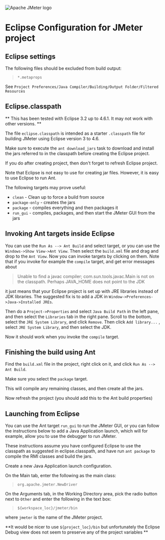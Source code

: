 ![Apache JMeter logo](https://jmeter.apache.org/images/logo.svg)
# Eclipse Configuration for JMeter project

## Eclipse settings

The following files should be excluded from build output:

> `*.metaprops`
 
See `Project Preferences/Java Compiler/Building/Output Folder/Filtered Resources`


## Eclipse.classpath

** This has been tested with Eclipse 3.2 up to 4.6.1. It may not work with other versions. **

The file `eclipse.classpath` is intended as a starter `.classpath` file 
for building JMeter using Eclipse version 3 to 4.6.  

Make sure to execute the `ant download_jars` task to download and install the jars referred
to in the classpath before creating the Eclipse project. 

If you do after creating project, then don't forget to refresh Eclipse project. 

Note that Eclipse is not easy to use for creating jar files.
However, it is easy to use Eclipse to run Ant.

The following targets may prove useful:

  - `clean` - Clean up to force a build from source
  - `package-only` - creates the jars
  - `package` - compiles everything and then packages it
  - `run_gui` - compiles, packages, and then start the JMeter GUI from the jars

## Invoking Ant targets inside Eclipse

You can use the `Run As --> Ant Build` and select target, or you can use
the `Windows->Show View->Ant View`. Then select the `build.xml` file and
drag and drop to the `Ant View`.
Now you can invoke targets by clicking on them.
Note that if you invoke for example the `compile` target, and get error
messages about 


> Unable to find a javac compiler;
  com.sun.tools.javac.Main is not on the classpath.
  Perhaps JAVA_HOME does not point to the JDK


it just means that your Eclipse project is set up with JRE libraries instead of JDK libraries.
The suggested fix is to add a JDK in `Window->Preferences->Java->Installed JREs`.

Then do a `Project->Properties` and select `Java Build Path` in the left pane, and then
select the `Libraries` tab in the right pane. Scroll to the bottom, select the `JRE System Library`,
and click `Remove`. Then click `Add library...` , select `JRE System Library`, and then select
the JDK. 

Now it should work when you invoke the `compile` target.


## Finishing the build using Ant

Find the `build.xml` file in the project, 
right click on it, and click `Run As --> Ant Build`.

Make sure you select the `package` target.

This will compile any remaining classes,
and then create all the jars.

Now refresh the project (you should add this to the Ant build properties)

## Launching from Eclipse

You can use the Ant target `run_gui` to run the JMeter GUI, or you can follow the instructions
below to add a Java Application launch, which will for example, allow you to use the debugger to
run JMeter.

These instructions assume you have configured Eclipse to use the classpath
as suggested in eclipse.classpath, and have run `ant package` to compile
the RMI classes and build the jars.

Create a new Java Application launch configuration.

On the Main tab, enter the following as the main class:

> `org.apache.jmeter.NewDriver`
  
On the Arguments tab, in the Working Directory area, pick the radio
button next to `Other` and enter the following in the text box:

> `${workspace_loc}/jmeter/bin`
  
 where `jmeter` is the name of the JMeter project.
 
 **It would be nicer to use `${project_loc}/bin` but unfortunately the Eclipse Debug view does not seem to preserve any of the project variables **
